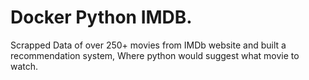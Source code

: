 # Docker Python IMDB.

Scrapped Data of over 250+ movies from IMDb website and built a recommendation system, Where python would suggest what movie to watch.
